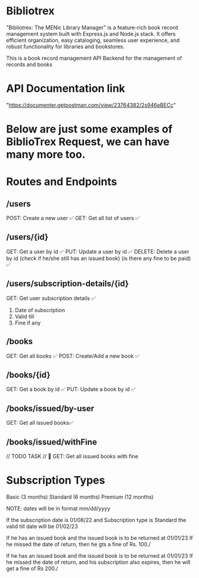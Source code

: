 # Bibliotrex

"Bibliotrex: The MENic Library Manager" is a feature-rich book record management system built with Express.js and Node.js stack. It offers efficient organization, easy cataloging, seamless user experience, and robust functionality for libraries and bookstores.

This is a book record management API Backend for the management of records and books

# API Documentation link

"https://documenter.getpostman.com/view/23764382/2s946eBECc"

<h1>Below are just some examples of BiblioTrex Request, we can have many more too.</h1>

# Routes and Endpoints

## /users

POST: Create a new user ✅
GET: Get all list of users ✅

## /users/{id}

GET: Get a user by id ✅
PUT: Update a user by id ✅
DELETE: Delete a user by id (check if he/she still has an issued book) (is there any fine to be paid) ✅

## /users/subscription-details/{id}

GET: Get user subscription details ✅

1. Date of subscription
2. Valid till
3. Fine if any

## /books

GET: Get all books ✅
POST: Create/Add a new book ✅

## /books/{id}

GET: Get a book by id ✅
PUT: Update a book by id ✅

## /books/issued/by-user

GET: Get all issued books✅

## /books/issued/withFine

// TODO TASK // 🏁
GET: Get all issued books with fine

# Subscription Types

Basic (3 months)
Standard (6 months)
Premium (12 months)

NOTE: dates will be in format mm/dd/yyyy

If the subscription date is 01/08/22
and Subscription type is Standard
the valid till date will be 01/02/23

If he has an issued book and the issued book is to be returned at 01/01/23
If he missed the date of return, then he gts a fine of Rs. 100./

If he has an issued book and the issued book is to be returned at 01/01/23
If he missed the date of return, and his subscription also expires, then he will get a fine of Rs 200./
